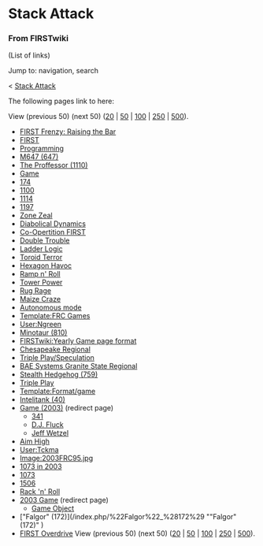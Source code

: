 # Stack Attack

### From FIRSTwiki

(List of links)

Jump to: navigation, search

&lt; [Stack Attack](/index.php?title=Stack_Attack&redirect=no "Stack Attack" )  

The following pages link to here:

View (previous 50) (next 50)
([20](/index.php?title=Special:Whatlinkshere/Stack_Attack&limit=20&from=0
"Special:Whatlinkshere/Stack Attack" ) |
[50](/index.php?title=Special:Whatlinkshere/Stack_Attack&limit=50&from=0
"Special:Whatlinkshere/Stack Attack" ) |
[100](/index.php?title=Special:Whatlinkshere/Stack_Attack&limit=100&from=0
"Special:Whatlinkshere/Stack Attack" ) |
[250](/index.php?title=Special:Whatlinkshere/Stack_Attack&limit=250&from=0
"Special:Whatlinkshere/Stack Attack" ) |
[500](/index.php?title=Special:Whatlinkshere/Stack_Attack&limit=500&from=0
"Special:Whatlinkshere/Stack Attack" )).

  * [FIRST Frenzy: Raising the Bar](/index.php/FIRST_Frenzy:_Raising_the_Bar "FIRST Frenzy: Raising the Bar" )
  * [FIRST](/index.php/FIRST "FIRST" )
  * [Programming](/index.php/Programming "Programming" )
  * [M647 (647)](/index.php/M647_%28647%29 "M647 \(647\)" )
  * [The Proffessor (1110)](/index.php/The_Proffessor_%281110%29 "The Proffessor \(1110\)" )
  * [Game](/index.php/Game "Game" )
  * [174](/index.php/174 "174" )
  * [1100](/index.php/1100 "1100" )
  * [1114](/index.php/1114 "1114" )
  * [1197](/index.php/1197 "1197" )
  * [Zone Zeal](/index.php/Zone_Zeal "Zone Zeal" )
  * [Diabolical Dynamics](/index.php/Diabolical_Dynamics "Diabolical Dynamics" )
  * [Co-Opertition FIRST](/index.php/Co-Opertition_FIRST "Co-Opertition FIRST" )
  * [Double Trouble](/index.php/Double_Trouble "Double Trouble" )
  * [Ladder Logic](/index.php/Ladder_Logic "Ladder Logic" )
  * [Toroid Terror](/index.php/Toroid_Terror "Toroid Terror" )
  * [Hexagon Havoc](/index.php/Hexagon_Havoc "Hexagon Havoc" )
  * [Ramp n' Roll](/index.php/Ramp_n%27_Roll "Ramp n' Roll" )
  * [Tower Power](/index.php/Tower_Power "Tower Power" )
  * [Rug Rage](/index.php/Rug_Rage "Rug Rage" )
  * [Maize Craze](/index.php/Maize_Craze "Maize Craze" )
  * [Autonomous mode](/index.php/Autonomous_mode "Autonomous mode" )
  * [Template:FRC Games](/index.php/Template:FRC_Games "Template:FRC Games" )
  * [User:Ngreen](/index.php/User:Ngreen "User:Ngreen" )
  * [Minotaur (810)](/index.php/Minotaur_%28810%29 "Minotaur \(810\)" )
  * [FIRSTwiki:Yearly Game page format](/index.php/FIRSTwiki:Yearly_Game_page_format "FIRSTwiki:Yearly Game page format" )
  * [Chesapeake Regional](/index.php/Chesapeake_Regional "Chesapeake Regional" )
  * [Triple Play/Speculation](/index.php/Triple_Play/Speculation "Triple Play/Speculation" )
  * [BAE Systems Granite State Regional](/index.php/BAE_Systems_Granite_State_Regional "BAE Systems Granite State Regional" )
  * [Stealth Hedgehog (759)](/index.php/Stealth_Hedgehog_%28759%29 "Stealth Hedgehog \(759\)" )
  * [Triple Play](/index.php/Triple_Play "Triple Play" )
  * [Template:Format/game](/index.php/Template:Format/game "Template:Format/game" )
  * [Intelitank (40)](/index.php/Intelitank_%2840%29 "Intelitank \(40\)" )
  * [Game (2003)](/index.php?title=Game_%282003%29&redirect=no "Game \(2003\)" ) (redirect page) 
    * [341](/index.php/341 "341" )
    * [D.J. Fluck](/index.php/D.J._Fluck "D.J. Fluck" )
    * [Jeff Wetzel](/index.php/Jeff_Wetzel "Jeff Wetzel" )
  * [Aim High](/index.php/Aim_High "Aim High" )
  * [User:Tckma](/index.php/User:Tckma "User:Tckma" )
  * [Image:2003FRC95.jpg](/index.php/Image:2003FRC95.jpg "Image:2003FRC95.jpg" )
  * [1073 in 2003](/index.php/1073_in_2003 "1073 in 2003" )
  * [1073](/index.php/1073 "1073" )
  * [1506](/index.php/1506 "1506" )
  * [Rack 'n' Roll](/index.php/Rack_%27n%27_Roll "Rack 'n' Roll" )
  * [2003 Game](/index.php?title=2003_Game&redirect=no "2003 Game" ) (redirect page) 
    * [Game Object](/index.php/Game_Object "Game Object" )
  * ["Falgor" (172)](/index.php/%22Falgor%22_%28172%29 ""Falgor" \(172\)" )
  * [FIRST Overdrive](/index.php/FIRST_Overdrive "FIRST Overdrive" )
View (previous 50) (next 50)
([20](/index.php?title=Special:Whatlinkshere/Stack_Attack&limit=20&from=0
"Special:Whatlinkshere/Stack Attack" ) |
[50](/index.php?title=Special:Whatlinkshere/Stack_Attack&limit=50&from=0
"Special:Whatlinkshere/Stack Attack" ) |
[100](/index.php?title=Special:Whatlinkshere/Stack_Attack&limit=100&from=0
"Special:Whatlinkshere/Stack Attack" ) |
[250](/index.php?title=Special:Whatlinkshere/Stack_Attack&limit=250&from=0
"Special:Whatlinkshere/Stack Attack" ) |
[500](/index.php?title=Special:Whatlinkshere/Stack_Attack&limit=500&from=0
"Special:Whatlinkshere/Stack Attack" )).


